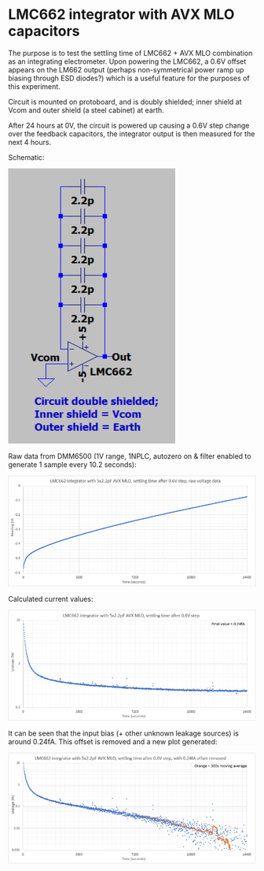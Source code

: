 # LMC662 integrator with AVX MLO capacitors

The purpose is to test the settling time of LMC662 + AVX MLO combination as an integrating electrometer. Upon powering the LMC662, a 0.6V offset appears on the LM662 output (perhaps non-symmetrical power ramp up biasing through ESD diodes?) which is a useful feature for the purposes of this experiment. 

Circuit is mounted on protoboard, and is doubly shielded; inner shield at Vcom and outer shield (a steel cabinet) at earth.

After 24 hours at 0V, the circuit is powered up causing a 0.6V step change over the feedback capacitors, the integrator output is then measured for the next 4 hours.

Schematic:

![Schematic](images/Schematic.png)

Raw data from DMM6500 (1V range, 1NPLC, autozero on & filter enabled to generate 1 sample every 10.2 seconds):

![Schematic](images/RawVoltage.png)

Calculated current values:

![Schematic](images/Current.png)

It can be seen that the input bias (+ other unknown leakage sources) is around 0.24fA. This offset is removed and a new plot generated:

![Schematic](images/CurrentWithOffsetRemoved.png)
